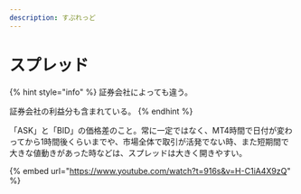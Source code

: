 ```yaml
---
description: すぷれっど
---
```


# スプレッド

{% hint style="info" %}
&#x20;証券会社によっても違う。

証券会社の利益分も含まれている。
{% endhint %}

「ASK」と「BID」の価格差のこと。常に一定ではなく、MT4時間で日付が変わってから1時間後くらいまでや、市場全体で取引が活発でない時、また短期間で大きな値動きがあった時などは、スプレッドは大きく開きやすい。



{% embed url="https://www.youtube.com/watch?t=916s&v=H-C1iA4X9zQ" %}
